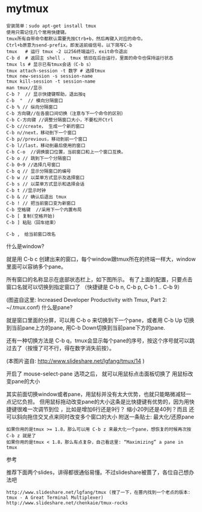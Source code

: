 # mytmux

    安装简单：sudo apt-get install tmux
    使用只需记住几个常用快捷键。
    tmux所有自带命令都默认需要先按Ctrb+b，然后再键入对应的命令。
    Ctrl+b原意为send-prefix，即发送前缀信号。以下简写C-b
    tmux   # 运行 tmux -2 以256终端运行，exit命令退出
    C-b d  # 返回主 shell ， tmux 依旧在后台运行，里面的命令也保持运行状态
    tmux ls # 显示已有tmux会话（C-b s）
    tmux attach-session -t 数字 # 选择tmux
    tmux new-session -s session-name
    tmux kill-session -t session-name
    man tmux//显示
    C-b ?  // 显示快捷键帮助，退出按q
    C-b  "  // 模向分隔窗口
    C-b % // 纵向分隔窗口
    C-b 方向键//在各窗口间切换（注意与下一个命令的区别）
    C-b C-方向键 //调整分隔窗口大小，不要松开Ctrl
    C-b c//create， 生成一个新的窗口
    C-b n//next，移动到下一个窗口
    C-b p//previous，移动到前一个窗口
    C-b l//last，移动到最后使用的窗口
    C-b C-o  //调换窗口位置，当前窗口和上一个窗口互换。
    C-b o // 跳到下一个分隔窗口
    C-b 0~9 //选择几号窗口
    C-b q // 显示分隔窗口的编号
    C-b w // 以菜单方式显示及选择窗口
    C-b s // 以菜单方式显示和选择会话
    C-b t //显示时钟
    C-b & // 确认后退出 tmux
    C-b ! // 把当前窗口变为新窗口
    C-b 空格键  //采用下一个内置布局
    C-b [ 复制(空格开始)
    C-b ] 粘贴（回车结束）

    C-b ,　给当前窗口改名

什么是window?

就是用 C-b c 创建出来的窗口，每个window跟tmux所在的终端一样大，window里面可以容纳多个pane。

所有窗口的名称显示在底部状态栏上，如下图所示。 有了上面的配置，只要点击窗口名就可以切换到指定窗口了 （快捷键是 C-b n, C-b p, C-b 1 .. C-b 9）


(图盗自这里: Increased Developer Productivity with Tmux, Part 2: ~/.tmux.conf)
什么是pane?

就是窗口里面的分屏，可以用 C-b o 来切换到下一个pane，或者用 C-b Up 切换到当前pane上方的pane, 用C-b Down切换到当前pane下方的pane.

还有一种切换方法是 C-b q，tmux会显示每个pane的序号，按这个序号就可以跳过去了（按慢了可不行，得在数字消失前按）。


(本图片盗自: http://www.slideshare.net/lgfang/tmux/14 )

开启了 mouse-select-pane 选项之后， 就可以用鼠标点击面板切换了
用鼠标改变pane的大小

其实前面切换window或者pane，用鼠标并没有太大优势，也就只能略微减轻一点记忆负担。 但用鼠标拖动改变pane的大小这条是比快捷键有优势的，因为用快捷键很难一次调节到位 ，比如是增加6行还是9行？ 缩小20列还是40列？而且 还可以斜向拖住交叉点来同时改变多个窗口的大小
附送一条贴士: 最大化/还原pane

    如果你用的是tmux >= 1.8，那么可以用 C-b z 来最大化一个pane，想恢复的时候再次按 C-b z 就是了
    如果你用的是tmux < 1.8，那么有点复杂，自己看这里: “Maximizing” a pane in tmux

参考

推荐下面两个slides，讲得都很通俗易懂。不过slideshare被蔷了，各位自己想办法吧

    http://www.slideshare.net/lgfang/tmux (搜了一下，在蔷内找到一个老点的版本: tmux - A Great Terminal Multiplexer)
    http://www.slideshare.net/chenkaie/tmux-rocks


